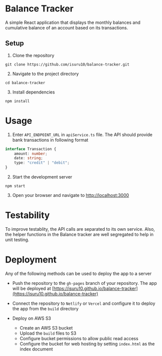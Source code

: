 # Balance Tracker

A simple React application that displays the monthly balances and cumulative balance of an account based on its transactions.

## Setup

1. Clone the repository

```shell
git clone https://github.com/isuru10/balance-tracker.git
```

2. Navigate to the project directory

```shell
cd balance-tracker
```

3. Install dependencies

```shell
npm install
```

# Usage

1. Enter `API_ENDPOINT_URL` in `apiService.ts` file. The API should provide bank transactions in following format

```typescript
interface Transaction {
	amount: number;
	date: string;
	type: "credit" | "debit";
}
```

2. Start the development server

```shell
npm start
```

3. Open your browser and navigate to [http://localhost:3000](http://localhost:3000)

# Testability

To improve testablity, the API calls are separated to its own service. Also, the helper functions in the Balance tracker are well segregated to help in unit testing.

# Deployment

Any of the following methods can be used to deploy the app to a server

- Push the repository to the `gh-pages` branch of your repository. The app will be deployed at [https://isuru10.github.io/balance-tracker](https://isuru10.github.io/balance-tracker)

- Connect the repository to `Netlify` or `Vercel` and configure it to deploy the app from the `build` directory

- Deploy on AWS S3
  - Create an AWS S3 bucket
  - Upload the `build` files to S3
  - Configure bucket permissions to allow public read access
  - Configure the bucket for web hosting by setting `index.html` as the index document
